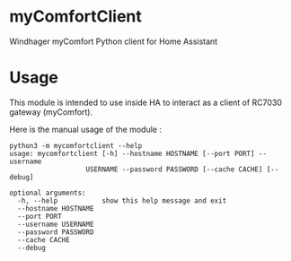 # myComfortClient
Windhager myComfort Python client for Home Assistant

# Usage
This module is intended to use inside HA to interact as a client of RC7030 gateway (myComfort).

Here is the manual usage of the module : 
    
    python3 -m mycomfortclient --help
    usage: mycomfortclient [-h] --hostname HOSTNAME [--port PORT] --username
                       USERNAME --password PASSWORD [--cache CACHE] [--debug]

    optional arguments:
      -h, --help           show this help message and exit
      --hostname HOSTNAME
      --port PORT
      --username USERNAME
      --password PASSWORD
      --cache CACHE
      --debug
